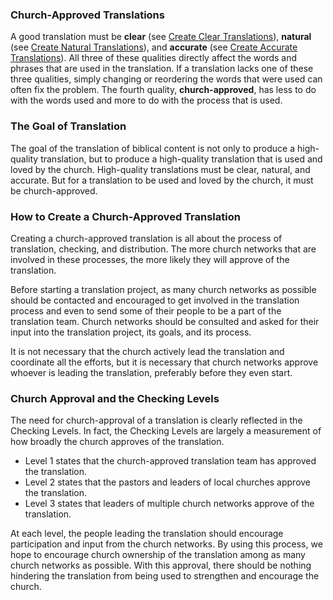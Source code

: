 ### Church-Approved Translations

A good translation must be **clear** (see [Create Clear Translations](../guidelines-clear/01.md)), **natural** (see [Create Natural Translations](../guidelines-natural/01.md)), and **accurate** (see [Create Accurate Translations](../guidelines-accurate/01.md)). All three of these qualities directly affect the words and phrases that are used in the translation. If a translation lacks one of these three qualities, simply changing or reordering the words that were used can often fix the problem. The fourth quality, **church-approved**, has less to do with the words used and more to do with the process that is used.

### The Goal of Translation

The goal of the translation of biblical content is not only to produce a high-quality translation, but to produce a high-quality translation that is used and loved by the church. High-quality translations must be clear, natural, and accurate. But for a translation to be used and loved by the church, it must be church-approved.

### How to Create a Church-Approved Translation

Creating a church-approved translation is all about the process of translation, checking, and distribution. The more church networks that are involved in these processes, the more likely they will approve of the translation.

Before starting a translation project, as many church networks as possible should be contacted and encouraged to get involved in the translation process and even to send some of their people to be a part of the translation team. Church networks should be consulted and asked for their input into the translation project, its goals, and its process.

It is not necessary that the church actively lead the translation and coordinate all the efforts, but it is necessary that church networks approve whoever is leading the translation, preferably before they even start.

### Church Approval and the Checking Levels

The need for church-approval of a translation is clearly reflected in the Checking Levels. In fact, the Checking Levels are largely a measurement of how broadly the church approves of the translation.

* Level 1 states that the church-approved translation team has approved the translation.
* Level 2 states that the pastors and leaders of local churches approve the translation.
* Level 3 states that leaders of multiple church networks approve of the translation.

At each level, the people leading the translation should encourage participation and input from the church networks. By using this process, we hope to encourage church ownership of the translation among as many church networks as possible. With this approval, there should be nothing hindering the translation from being used to strengthen and encourage the church.
